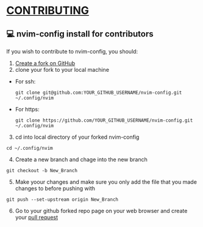# [CONTRIBUTING](https://oyinbra.github.io/contribute)

## 💻 nvim-config install for contributors

If you wish to contribute to nvim-config, you should:
1. [Create a fork on GitHub](https://docs.github.com/en/get-started/quickstart/fork-a-repo)
2. clone your fork to your local machine
  - For ssh:
    ```shell
    git clone git@github.com:YOUR_GITHUB_USERNAME/nvim-config.git ~/.config/nvim
    ```
  - For https:
    ```shell
    git clone https://github.com/YOUR_GITHUB_USERNAME/nvim-config.git ~/.config/nvim
    ```
3. cd into local directory of your forked nvim-config
```
cd ~/.config/nvim
````
4. Create a new branch and chage into the new branch
```
git checkout -b New_Branch
```
5. Make yoour changes and make sure you only add the file that you made changes to before pushing with
```
git push --set-upstream origin New_Branch
```
6. Go to your github forked repo page on your web browser and create your [pull request](https://docs.github.com/en/pull-requests/collaborating-with-pull-requests/proposing-changes-to-your-work-with-pull-requests/about-pull-requests)

